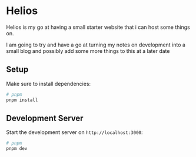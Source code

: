 # Helios

Helios is my go at having a small starter website that i can host some things on.

I am going to try and have a go at turning my notes on development into a small blog and possibly add some more things to this at a later date

## Setup

Make sure to install dependencies:

```bash
# pnpm
pnpm install
```

## Development Server

Start the development server on `http://localhost:3000`:

```bash
# pnpm
pnpm dev
```
